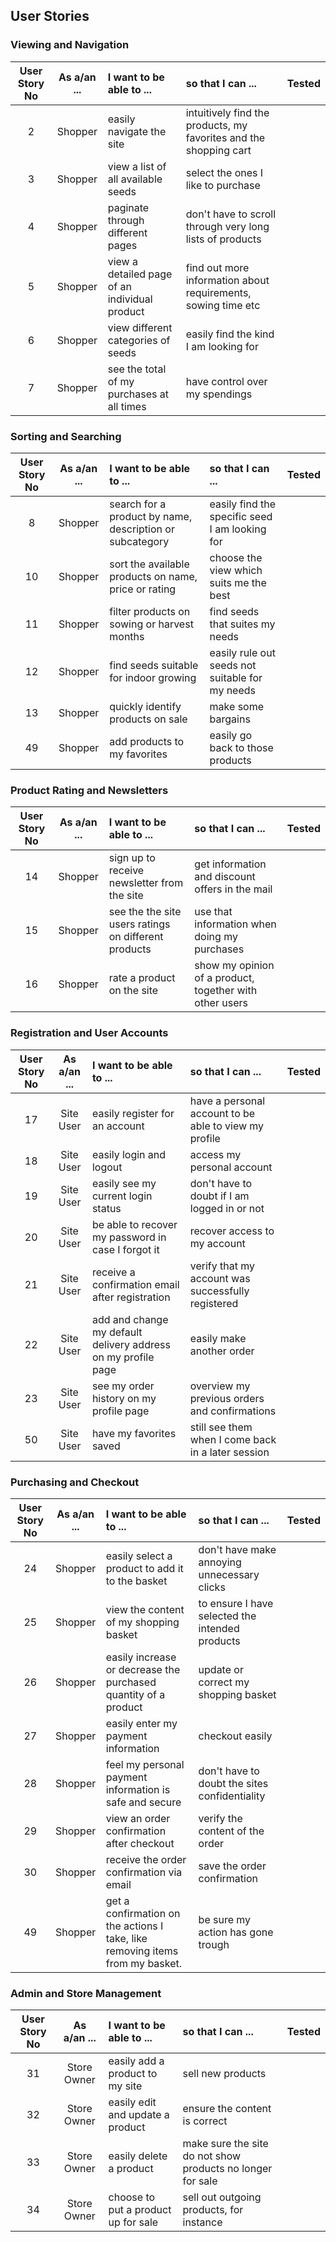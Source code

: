 ## User Stories
### Viewing and Navigation
| User Story No | As a/an ... | I want to be able to ...| so that I can ... | Tested |
|:-------------:|:-----------:|:------------------------|:------------------|:------:|
| 2 | Shopper | easily navigate the site | intuitively find the products, my favorites and the shopping cart | |
| 3 | Shopper | view a list of all available seeds | select the ones I like to purchase | |
| 4 | Shopper | paginate through different pages | don't have to scroll through very long lists of products | |
| 5 | Shopper | view a detailed page of an individual product | find out more information about requirements, sowing time etc | |
| 6 | Shopper | view different categories of seeds | easily find the kind I am looking for | |
| 7 | Shopper | see the total of my purchases at all times | have control over my spendings | |

### Sorting and Searching
| User Story No | As a/an ... | I want to be able to ...| so that I can ... | Tested |
|:-------------:|:-----------:|:------------------------|:------------------|:------:|
| 8 | Shopper | search for a product by name, description or subcategory | easily find the specific seed I am looking for | |
| 10 | Shopper | sort the available products on name, price or rating | choose the view which suits me the best | |
| 11 | Shopper | filter products on sowing or harvest months | find seeds that suites my needs | |
| 12 | Shopper | find seeds suitable for indoor growing | easily rule out seeds not suitable for my needs | |
| 13 | Shopper | quickly identify products on sale | make some bargains | |
| 49 | Shopper | add products to my favorites | easily go back to those products | |

### Product Rating and Newsletters
| User Story No | As a/an ... | I want to be able to ...| so that I can ... | Tested |
|:-------------:|:-----------:|:------------------------|:------------------|:------:|
| 14 | Shopper | sign up to receive newsletter from the site | get information and discount offers in the mail | |
| 15 | Shopper | see the the site users ratings on different products | use that information when doing my purchases | |
| 16 | Shopper | rate a product on the site | show my opinion of a product, together with other users | |

### Registration and User Accounts
| User Story No | As a/an ... | I want to be able to ...| so that I can ... | Tested |
|:-------------:|:-----------:|:------------------------|:------------------|:------:|
| 17 | Site User | easily register for an account | have a personal account to be able to view my profile | |
| 18 | Site User | easily login and logout | access my personal account | |
| 19 | Site User | easily see my current login status | don't have to doubt if I am logged in or not | |
| 20 | Site User | be able to recover my password in case I forgot it | recover access to my account | |
| 21 | Site User | receive a confirmation email after registration | verify that my account was successfully registered | |
| 22 | Site User | add and change my default delivery address on my profile page | easily make another order | |
| 23 | Site User | see my order history on my profile page | overview my previous orders and confirmations | |
| 50 | Site User | have my favorites saved | still see them when I come back in a later session | |

### Purchasing and Checkout
| User Story No | As a/an ... | I want to be able to ...| so that I can ... | Tested |
|:-------------:|:-----------:|:------------------------|:------------------|:------:|
| 24 | Shopper | easily select a product to add it to the basket | don't have make annoying unnecessary clicks | |
| 25 | Shopper | view the content of my shopping basket | to ensure I have selected the intended products | |
| 26 | Shopper | easily increase or decrease the purchased quantity of a product | update or correct my shopping basket | |
| 27 | Shopper | easily enter my payment information | checkout easily | |
| 28 | Shopper | feel my personal payment information is safe and secure  | don't have to doubt the sites confidentiality | |
| 29 | Shopper | view an order confirmation after checkout | verify the content of the order | |
| 30 | Shopper | receive the order confirmation via email | save the order confirmation | |
| 49 | Shopper | get a confirmation on the actions I take, like removing items from my basket. | be sure my action has gone trough | |

### Admin and Store Management
| User Story No | As a/an ... | I want to be able to ...| so that I can ... | Tested |
|:-------------:|:-----------:|:------------------------|:------------------|:------:|
| 31 | Store Owner | easily add a product to my site | sell new products | |
| 32 | Store Owner | easily edit and update a product | ensure the content is correct | |
| 33 | Store Owner | easily delete a product | make sure the site do not show products no longer for sale | |
| 34 | Store Owner | choose to put a product up for sale | sell out outgoing products, for instance | |